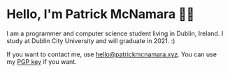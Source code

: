# Hello, I'm Patrick McNamara 🏳️‍🌈

I am a programmer and computer science student living in Dublin, Ireland. I study at Dublin City University and will graduate in 2021. :)

If you want to contact me, use hello@patrickmcnamara.xyz. You can use my [PGP key](https://patrickmcnamara.xyz/pgp) if you want.
